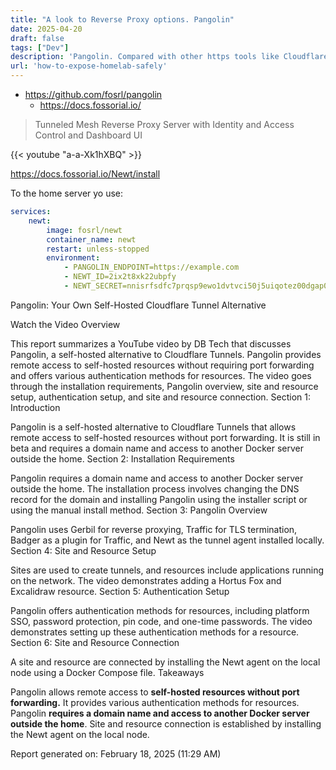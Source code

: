 ```yaml
---
title: "A look to Reverse Proxy options. Pangolin"
date: 2025-04-20
draft: false
tags: ["Dev"]
description: 'Pangolin. Compared with other https tools like Cloudflared, Caddy, Traefik and NGINX.'
url: 'how-to-expose-homelab-safely'
---
```


* https://github.com/fosrl/pangolin
    * https://docs.fossorial.io/

> Tunneled Mesh Reverse Proxy Server with Identity and Access Control and Dashboard UI


<!-- 
https://www.youtube.com/watch?v=a-a-Xk1hXBQ&t=402s 
-->

{{< youtube "a-a-Xk1hXBQ" >}}

https://docs.fossorial.io/Newt/install

To the home server yo use:

```yml
services:
    newt:
        image: fosrl/newt
        container_name: newt
        restart: unless-stopped
        environment:
            - PANGOLIN_ENDPOINT=https://example.com
            - NEWT_ID=2ix2t8xk22ubpfy
            - NEWT_SECRET=nnisrfsdfc7prqsp9ewo1dvtvci50j5uiqotez00dgap0ii2
```


Pangolin: Your Own Self-Hosted Cloudflare Tunnel Alternative

Watch the Video
Overview

This report summarizes a YouTube video by DB Tech that discusses Pangolin, a self-hosted alternative to Cloudflare Tunnels. Pangolin provides remote access to self-hosted resources without requiring port forwarding and offers various authentication methods for resources. The video goes through the installation requirements, Pangolin overview, site and resource setup, authentication setup, and site and resource connection.
Section 1: Introduction

Pangolin is a self-hosted alternative to Cloudflare Tunnels that allows remote access to self-hosted resources without port forwarding. It is still in beta and requires a domain name and access to another Docker server outside the home.
Section 2: Installation Requirements

Pangolin requires a domain name and access to another Docker server outside the home. The installation process involves changing the DNS record for the domain and installing Pangolin using the installer script or using the manual install method.
Section 3: Pangolin Overview

Pangolin uses Gerbil for reverse proxying, Traffic for TLS termination, Badger as a plugin for Traffic, and Newt as the tunnel agent installed locally.
Section 4: Site and Resource Setup

Sites are used to create tunnels, and resources include applications running on the network. The video demonstrates adding a Hortus Fox and Excalidraw resource.
Section 5: Authentication Setup

Pangolin offers authentication methods for resources, including platform SSO, password protection, pin code, and one-time passwords. The video demonstrates setting up these authentication methods for a resource.
Section 6: Site and Resource Connection

A site and resource are connected by installing the Newt agent on the local node using a Docker Compose file.
Takeaways

Pangolin allows remote access to **self-hosted resources without port forwarding.**
It provides various authentication methods for resources.
Pangolin **requires a domain name and access to another Docker server outside the home**.
Site and resource connection is established by installing the Newt agent on the local node.

Report generated on: February 18, 2025 (11:29 AM)